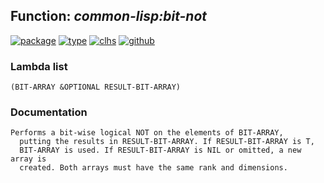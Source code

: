 ## Function: ***common-lisp:bit-not***
[![package](https://img.shields.io/badge/Package-COMMON--LISP-5f9ea0.svg?style=social&colorA=999999)](../) [![type](https://img.shields.io/badge/Type-Function-5f9ea0.svg?style=social&colorA=999999)](../#function) [![clhs](https://img.shields.io/badge/CLHS-BIT--NOT-5f9ea0.svg?style=social&colorA=999999)](http://www.lispworks.com/documentation/HyperSpec/Body/f_bt_and.htm) [![github](https://img.shields.io/badge/GitHub-View_the_source-5f9ea0.svg?style=social&colorA=999999&logo=github)](https://github.com/sbcl/sbcl/blob/master/src/code/array.lisp/) 
### Lambda list
```
(BIT-ARRAY &OPTIONAL RESULT-BIT-ARRAY)
```
### Documentation
```
Performs a bit-wise logical NOT on the elements of BIT-ARRAY,
  putting the results in RESULT-BIT-ARRAY. If RESULT-BIT-ARRAY is T,
  BIT-ARRAY is used. If RESULT-BIT-ARRAY is NIL or omitted, a new array is
  created. Both arrays must have the same rank and dimensions.
```
